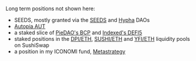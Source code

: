 Long term positions not shown here:

* SEEDS, mostly granted via the [SEEDS](https://joinseeds.com/) and [Hypha](https://dho.hypha.earth/) DAOs
* [Autopia AUT](http://autopia.co/)
* a staked slice of [PieDAO's BCP](https://pools.piedao.org/#/pie/0xe4f726adc8e89c6a6017f01eada77865db22da14) and [Indexed's DEFI5](https://indexed.finance/index/DEFI5)
* staked positions in the [DPI/ETH](https://sushiswap.fi/pair/0x34b13f8cd184f55d0bd4dd1fe6c07d46f245c7ed), [SUSHI/ETH](https://sushiswap.fi/pair/0x795065dcc9f64b5614c407a6efdc400da6221fb0) and [YFI/ETH](https://sushiswap.fi/pair/0x088ee5007c98a9677165d78dd2109ae4a3d04d0c) liquidity pools on SushiSwap
* a position in my ICONOMI fund, [Metastrategy](https://stephenreid.net/metastrategy)

